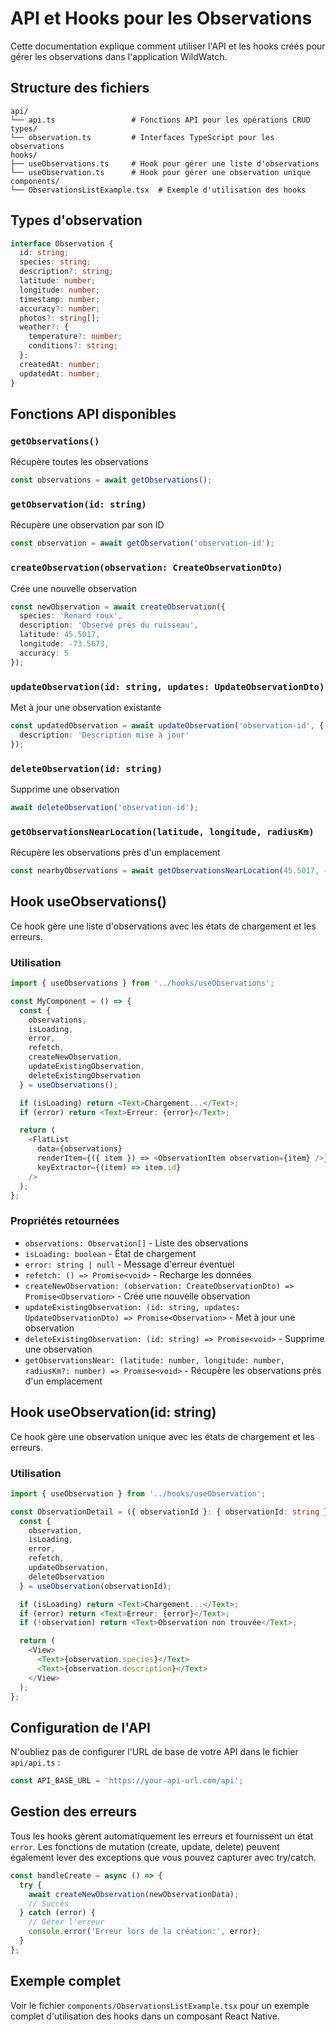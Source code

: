 # API et Hooks pour les Observations

Cette documentation explique comment utiliser l'API et les hooks créés pour gérer les observations dans l'application WildWatch.

## Structure des fichiers

```
api/
└── api.ts                 # Fonctions API pour les opérations CRUD
types/
└── observation.ts         # Interfaces TypeScript pour les observations
hooks/
├── useObservations.ts     # Hook pour gérer une liste d'observations
└── useObservation.ts      # Hook pour gérer une observation unique
components/
└── ObservationsListExample.tsx  # Exemple d'utilisation des hooks
```

## Types d'observation

```typescript
interface Observation {
  id: string;
  species: string;
  description?: string;
  latitude: number;
  longitude: number;
  timestamp: number;
  accuracy?: number;
  photos?: string[];
  weather?: {
    temperature?: number;
    conditions?: string;
  };
  createdAt: number;
  updatedAt: number;
}
```

## Fonctions API disponibles

### `getObservations()`
Récupère toutes les observations
```typescript
const observations = await getObservations();
```

### `getObservation(id: string)`
Récupère une observation par son ID
```typescript
const observation = await getObservation('observation-id');
```

### `createObservation(observation: CreateObservationDto)`
Crée une nouvelle observation
```typescript
const newObservation = await createObservation({
  species: 'Renard roux',
  description: 'Observé près du ruisseau',
  latitude: 45.5017,
  longitude: -73.5673,
  accuracy: 5
});
```

### `updateObservation(id: string, updates: UpdateObservationDto)`
Met à jour une observation existante
```typescript
const updatedObservation = await updateObservation('observation-id', {
  description: 'Description mise à jour'
});
```

### `deleteObservation(id: string)`
Supprime une observation
```typescript
await deleteObservation('observation-id');
```

### `getObservationsNearLocation(latitude, longitude, radiusKm)`
Récupère les observations près d'un emplacement
```typescript
const nearbyObservations = await getObservationsNearLocation(45.5017, -73.5673, 10);
```

## Hook useObservations()

Ce hook gère une liste d'observations avec les états de chargement et les erreurs.

### Utilisation

```typescript
import { useObservations } from '../hooks/useObservations';

const MyComponent = () => {
  const {
    observations,
    isLoading,
    error,
    refetch,
    createNewObservation,
    updateExistingObservation,
    deleteExistingObservation
  } = useObservations();

  if (isLoading) return <Text>Chargement...</Text>;
  if (error) return <Text>Erreur: {error}</Text>;

  return (
    <FlatList
      data={observations}
      renderItem={({ item }) => <ObservationItem observation={item} />}
      keyExtractor={(item) => item.id}
    />
  );
};
```

### Propriétés retournées

- `observations: Observation[]` - Liste des observations
- `isLoading: boolean` - État de chargement
- `error: string | null` - Message d'erreur éventuel
- `refetch: () => Promise<void>` - Recharge les données
- `createNewObservation: (observation: CreateObservationDto) => Promise<Observation>` - Crée une nouvelle observation
- `updateExistingObservation: (id: string, updates: UpdateObservationDto) => Promise<Observation>` - Met à jour une observation
- `deleteExistingObservation: (id: string) => Promise<void>` - Supprime une observation
- `getObservationsNear: (latitude: number, longitude: number, radiusKm?: number) => Promise<void>` - Récupère les observations près d'un emplacement

## Hook useObservation(id: string)

Ce hook gère une observation unique avec les états de chargement et les erreurs.

### Utilisation

```typescript
import { useObservation } from '../hooks/useObservation';

const ObservationDetail = ({ observationId }: { observationId: string }) => {
  const {
    observation,
    isLoading,
    error,
    refetch,
    updateObservation,
    deleteObservation
  } = useObservation(observationId);

  if (isLoading) return <Text>Chargement...</Text>;
  if (error) return <Text>Erreur: {error}</Text>;
  if (!observation) return <Text>Observation non trouvée</Text>;

  return (
    <View>
      <Text>{observation.species}</Text>
      <Text>{observation.description}</Text>
    </View>
  );
};
```

## Configuration de l'API

N'oubliez pas de configurer l'URL de base de votre API dans le fichier `api/api.ts` :

```typescript
const API_BASE_URL = 'https://your-api-url.com/api';
```

## Gestion des erreurs

Tous les hooks gèrent automatiquement les erreurs et fournissent un état `error`. Les fonctions de mutation (create, update, delete) peuvent également lever des exceptions que vous pouvez capturer avec try/catch.

```typescript
const handleCreate = async () => {
  try {
    await createNewObservation(newObservationData);
    // Succès
  } catch (error) {
    // Gérer l'erreur
    console.error('Erreur lors de la création:', error);
  }
};
```

## Exemple complet

Voir le fichier `components/ObservationsListExample.tsx` pour un exemple complet d'utilisation des hooks dans un composant React Native.